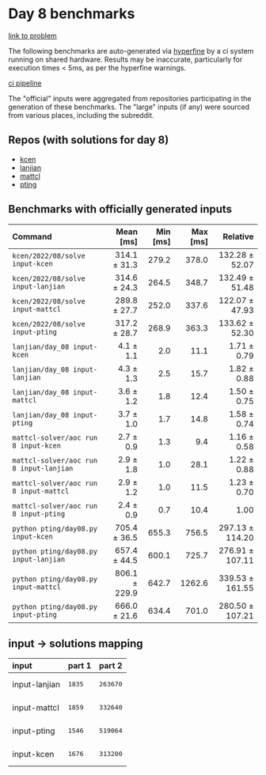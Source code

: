 # Day 8 benchmarks

[link to problem](http://adventofcode.com/2022/day/8)

The following benchmarks are auto-generated via [hyperfine](https://github.com/sharkdp/hyperfine) by a ci system running on shared hardware. Results may be inaccurate, particularly for execution times < 5ms, as per the hyperfine warnings.

[ci pipeline](http://ci.papercode.net:8080/teams/aoc2022/pipelines/aoc-compare-2022)

The "official" inputs were aggregated from repositories participating in the generation of these benchmarks. The "large" inputs (if any) were sourced from various places, including the subreddit.

## Repos (with solutions for day 8)


- [kcen](https://github.com/kcen/AdventOfCode)
- [lanjian](https://github.com/LanJian/aoc-2022)
- [mattcl](https://github.com/mattcl/aoc2022)
- [pting](https://github.com/pting/aoc2022)

## Benchmarks with officially generated inputs
| Command | Mean [ms] | Min [ms] | Max [ms] | Relative |
|:---|---:|---:|---:|---:|
| `kcen/2022/08/solve input-kcen` | 314.1 ± 31.3 | 279.2 | 378.0 | 132.28 ± 52.07 |
| `kcen/2022/08/solve input-lanjian` | 314.6 ± 24.3 | 264.5 | 348.7 | 132.49 ± 51.48 |
| `kcen/2022/08/solve input-mattcl` | 289.8 ± 27.7 | 252.0 | 337.6 | 122.07 ± 47.93 |
| `kcen/2022/08/solve input-pting` | 317.2 ± 28.7 | 268.9 | 363.3 | 133.62 ± 52.30 |
| `lanjian/day_08 input-kcen` | 4.1 ± 1.1 | 2.0 | 11.1 | 1.71 ± 0.79 |
| `lanjian/day_08 input-lanjian` | 4.3 ± 1.3 | 2.5 | 15.7 | 1.82 ± 0.88 |
| `lanjian/day_08 input-mattcl` | 3.6 ± 1.2 | 1.8 | 12.4 | 1.50 ± 0.75 |
| `lanjian/day_08 input-pting` | 3.7 ± 1.0 | 1.7 | 14.8 | 1.58 ± 0.74 |
| `mattcl-solver/aoc run 8 input-kcen` | 2.7 ± 0.9 | 1.3 | 9.4 | 1.16 ± 0.58 |
| `mattcl-solver/aoc run 8 input-lanjian` | 2.9 ± 1.8 | 1.0 | 28.1 | 1.22 ± 0.88 |
| `mattcl-solver/aoc run 8 input-mattcl` | 2.9 ± 1.2 | 1.0 | 11.5 | 1.23 ± 0.70 |
| `mattcl-solver/aoc run 8 input-pting` | 2.4 ± 0.9 | 0.7 | 10.4 | 1.00 |
| `python pting/day08.py input-kcen` | 705.4 ± 36.5 | 655.3 | 756.5 | 297.13 ± 114.20 |
| `python pting/day08.py input-lanjian` | 657.4 ± 44.5 | 600.1 | 725.7 | 276.91 ± 107.11 |
| `python pting/day08.py input-mattcl` | 806.1 ± 229.9 | 642.7 | 1262.6 | 339.53 ± 161.55 |
| `python pting/day08.py input-pting` | 666.0 ± 21.6 | 634.4 | 701.0 | 280.50 ± 107.21 |

## input -> solutions mapping
|input|part 1|part 2|
|:---|:---|:---|
|input-lanjian|<pre>1835</pre>|<pre>263670</pre>|
|input-mattcl|<pre>1859</pre>|<pre>332640</pre>|
|input-pting|<pre>1546</pre>|<pre>519064</pre>|
|input-kcen|<pre>1676</pre>|<pre>313200</pre>|

